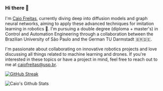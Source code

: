 ### Hi there 👋

I'm [Caio Freitas](https://caio-freitas.github.io/), currently diving deep into diffusion models and graph neural networks, aiming to apply these advanced techniques for imitation learning in robotics 🤖. I'm pursuing a double degree (diploma + master's) in Control and Automation Engineering through a collaboration between the Brazilian University of São Paulo and the German TU Darmstadt 🇧🇷🇩🇪. 

I'm passionate about collaborating on innovative robotics projects and love discussing all things related to machine learning and drones. If you're interested in these topics or have a project in mind, feel free to reach out to me at caiofreitas@usp.br.

[![GitHub Streak](https://github-readme-streak-stats.herokuapp.com/?user=caio-freitas&theme=graywhite)](https://github.com/caio-freitas)

![Caio's Github Stats](https://github-readme-stats.vercel.app/api?username=caio-freitas&count_private=true&show_icons=true&hide=contribs&theme=graywhite)
